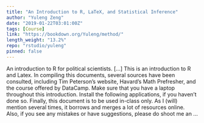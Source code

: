 ```yaml
---
title: "An Introduction to R, LaTeX, and Statistical Inference"
author: "Yuleng Zeng"
date: "2019-01-22T03:01:00Z"
tags: [Course]
link: "https://bookdown.org/Yuleng/method/"
length_weight: "13.2%"
repo: "rstudio/yuleng"
pinned: false
---
```


An introduction to R for political scientists. [...] This is an introduction to R and Latex. In compiling this documents, several sources have been consulted, including Tim Peterson’s website, Havard’s Math Prefresher, and the course offered by DataCamp. Make sure that you have a laptop throughout this introduction. Install the following applications, if you haven’t done so. Finally, this document is to be used in-class only. As I (will) mention several times, it borrows and merges a lot of resources online. Also, if you see any mistakes or have suggestions, please do shoot me an ...
